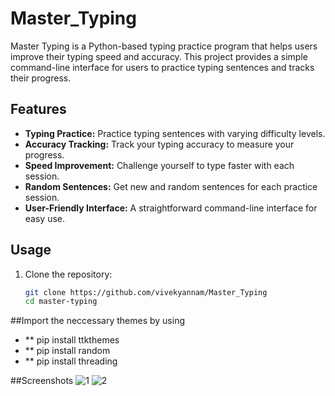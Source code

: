 # Master_Typing


Master Typing is a Python-based typing practice program that helps users improve their typing speed and accuracy. This project provides a simple command-line interface for users to practice typing sentences and tracks their progress.


## Features

- **Typing Practice:** Practice typing sentences with varying difficulty levels.
- **Accuracy Tracking:** Track your typing accuracy to measure your progress.
- **Speed Improvement:** Challenge yourself to type faster with each session.
- **Random Sentences:** Get new and random sentences for each practice session.
- **User-Friendly Interface:** A straightforward command-line interface for easy use.

## Usage

1. Clone the repository:

   ```bash
   git clone https://github.com/vivekyannam/Master_Typing
   cd master-typing

##Import the neccessary themes by using
- ** pip install ttkthemes
- ** pip install random
- ** pip install threading

##Screenshots
![1](https://github.com/vivekyannam/Master_Typing/assets/131403915/14260123-5274-42f6-9ea3-b55dfe4eff86)
![2](https://github.com/vivekyannam/Master_Typing/assets/131403915/79b21efe-9393-4517-a254-a2bc492dfd74)
